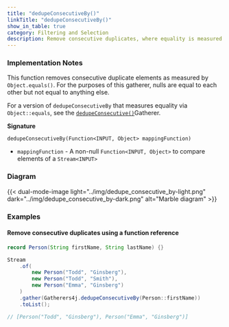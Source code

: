```yaml
---
title: "dedupeConsecutiveBy()"
linkTitle: "dedupeConsecutiveBy()"
show_in_table: true
category: Filtering and Selection
description: Remove consecutive duplicates, where equality is measured by a given function
---
```


### Implementation Notes

This function removes consecutive duplicate elements as measured by `Object.equals()`. For the purposes of this gatherer,
nulls are equal to each other but not equal to anything else.

For a version of `dedupeConsecutiveBy` that measures equality via `Object::equals`, see the [`dedupeConsecutive()`](/gatherers/filtering-and-selection/dedupeconsecutive/)Gatherer.


**Signature**

`dedupeConsecutiveBy(Function<INPUT, Object> mappingFunction)`

* `mappingFunction` - A non-null `Function<INPUT, Object>` to compare elements of a `Stream<INPUT>`

### Diagram

{{< dual-mode-image light="../img/dedupe_consecutive_by-light.png" dark="../img/dedupe_consecutive_by-dark.png" alt="Marble diagram" >}}


### Examples

#### Remove consecutive duplicates using a function reference

```java
record Person(String firstName, String lastName) {}

Stream
    .of(
        new Person("Todd", "Ginsberg"),
        new Person("Todd", "Smith"),
        new Person("Emma", "Ginsberg")
    )
    .gather(Gatherers4j.dedupeConsecutiveBy(Person::firstName))
    .toList();

// [Person("Todd", "Ginsberg"), Person("Emma", "Ginsberg")]
```
